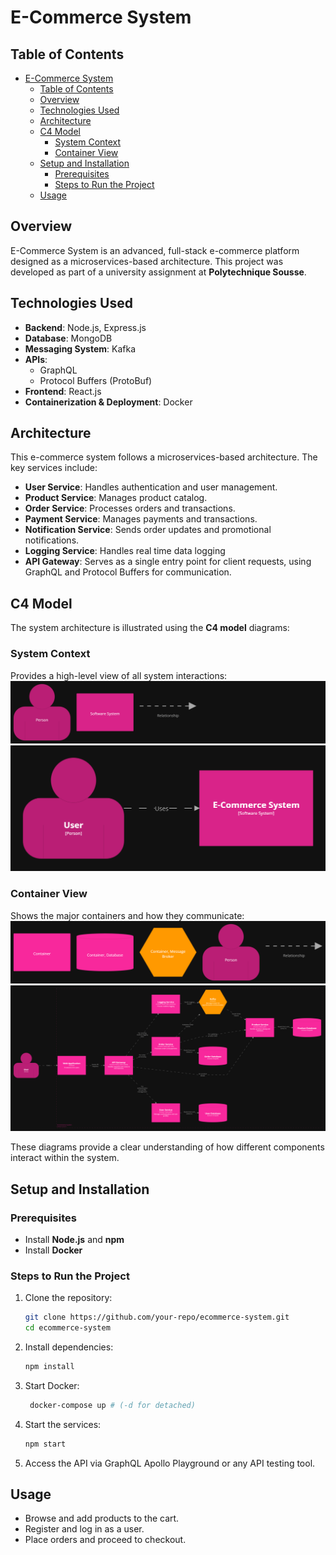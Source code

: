 # E-Commerce System

## Table of Contents
- [E-Commerce System](#e-commerce-system)
  - [Table of Contents](#table-of-contents)
  - [Overview](#overview)
  - [Technologies Used](#technologies-used)
  - [Architecture](#architecture)
  - [C4 Model](#c4-model)
    - [System Context](#system-context)
    - [Container View](#container-view)
  - [Setup and Installation](#setup-and-installation)
    - [Prerequisites](#prerequisites)
    - [Steps to Run the Project](#steps-to-run-the-project)
  - [Usage](#usage)

## Overview
E-Commerce System is an advanced, full-stack e-commerce platform designed as a microservices-based architecture. This project was developed as part of a university assignment at **Polytechnique Sousse**.

## Technologies Used
- **Backend**: Node.js, Express.js
- **Database**: MongoDB
- **Messaging System**: Kafka
- **APIs**:
  - GraphQL
  - Protocol Buffers (ProtoBuf)
- **Frontend**: React.js
- **Containerization & Deployment**: Docker

## Architecture
This e-commerce system follows a microservices-based architecture. The key services include:
- **User Service**: Handles authentication and user management.
- **Product Service**: Manages product catalog.
- **Order Service**: Processes orders and transactions.
- **Payment Service**: Manages payments and transactions.
- **Notification Service**: Sends order updates and promotional notifications.
- **Logging Service**: Handles real time data logging
- **API Gateway**: Serves as a single entry point for client requests, using GraphQL and Protocol Buffers for communication.

## C4 Model
The system architecture is illustrated using the **C4 model** diagrams:

### System Context
Provides a high-level view of all system interactions:
![System Context Key](images/structurizr-SystemContext-key.png)
![System Context Diagram](images/structurizr-SystemContext-001.png)

### Container View
Shows the major containers and how they communicate:
![Container View Diagram](images/structurizr-ContainerView-key.png)
![Container View Diagram](images/structurizr-ContainerView.png)



These diagrams provide a clear understanding of how different components interact within the system.

## Setup and Installation
### Prerequisites
- Install **Node.js** and **npm**
- Install **Docker**

### Steps to Run the Project
1. Clone the repository:
   ```sh
   git clone https://github.com/your-repo/ecommerce-system.git
   cd ecommerce-system
   ```
2. Install dependencies:
   ```sh
   npm install
   ```
3. Start Docker:
   ```sh
    docker-compose up # (-d for detached)
   ```
4. Start the services:
   ```sh
   npm start
   ```
5. Access the API via GraphQL Apollo Playground or any API testing tool.

## Usage
- Browse and add products to the cart.
- Register and log in as a user.
- Place orders and proceed to checkout.



